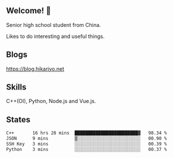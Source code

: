 ## Welcome! 👋

Senior high school student from China.

Likes to do interesting and useful things.

## Blogs

https://blog.hikariyo.net

## Skills

C++(OI), Python, Node.js and Vue.js.

## States

<!--START_SECTION:waka-->

```txt
C++       16 hrs 28 mins  ████████████████████████▓   98.34 %
JSON      9 mins          ▒░░░░░░░░░░░░░░░░░░░░░░░░   00.90 %
SSH Key   3 mins          ░░░░░░░░░░░░░░░░░░░░░░░░░   00.39 %
Python    3 mins          ░░░░░░░░░░░░░░░░░░░░░░░░░   00.37 %
```

<!--END_SECTION:waka-->

